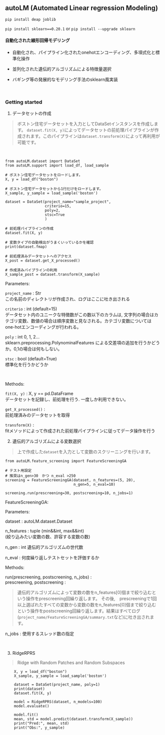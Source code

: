 ## autoLM (Automated Linear regression Modeling)

`pip install deap joblib`

`pip install sklearn==0.20.1` or `pip install --upgrade sklearn`


#### 自動化された線形回帰モデリング

- 自動化され、パイプライン化されたonehotエンコーディング、多項式化と標準化操作

- 並列化された遺伝的アルゴリズムによる特徴量選択

- バギング等の発展的なモデリング手法のsklearn風実装

<br>

### Getting started

1. データセットの作成

> ボストン住宅データセットを入力としてDataSetインスタンスを作成します。
`dataset.fit(X, y)`によってデータセットの前処理パイプラインが作成されます。このパイプラインは`dataset.transform(X)`によって再利用が可能です。

<br>

```
from autoLM.dataset import DataSet
from autoLM.support import load_df, load_sample

# ボストン住宅データセットをロードします。
X, y = load_df("boston")

# ボストン住宅データセットから1行だけをロードします。
X_sample, y_sample = load_sample('boston')

dataset = DataSet(project_name="sample_project",
                  criterio=15,
                  poly=2,
                  stsc=True
                  )

# 前処理パイプラインの作成
dataset.fit(X, y)

# 変数タイプの自動検出がうまくいっているかを確認
print(dataset.fmap)

# 前処理済みデータセットへのアクセス
X_post = dataset.get_X_processed()

# 作成済みパイプラインの利用
X_sample_post = dataset.transform(X_sample)

```
Parameters:

`project_name` : Str <br>
この名前のディレクトリが作成され、ログはここに吐き出される

`criterio` : int (default=15)<br>
データセット内のユニークな特徴数がこの数以下のカラムは, 文字列の場合はカテゴリ変数、数値の場合は順序変数と見なされる。カテゴリ変数についてはone-hotエンコーディングが行われる。

`poly` : int 0, 1, 2... <br>
sklearn.preprocessing.PolynominalFeatures による交差項の追加を行うかどうか。0,1の場合は何もしない。

`stsc` : bool (default=True)<br>
標準化を行うかどうか

<br>

Methods:

`fit(X, y)` : X, y == pd.DataFrame <br>
データセットを記録し、前処理を行う. 一度しか利用できない。


`get_X_processed()` :<br>
 前処理済みのデータセットを取得 <br>

`transform(X)` :<br>
fitメソッドによって作成された前処理パイプラインに従ってデータ操作を行う<br>

2. 遺伝的アルゴリズムによる変数選択

>上で作成した`dataset`を入力として変数のスクリーニングを行います。

```
from autoLM.feature_screening import FeatureScreeningGA

# テスト用設定
# 推奨はn_gen>30　かつ n_eval >250
screening = FeatureScreeningGA(dataset, n_features=(5, 20),
                               n_gen=5, n_eval=10)

screening.run(prescreening=30, postscreening=10, n_jobs=1)

```
FeatureScreeningGA:

Parameters:

dataset : autoLM.dataset.Dataset

n_features : tuple (min&&int, max&&int)<br>
(絞り込みたい変数の数、許容する変数の数)

n_gen : int 遺伝的アルゴリズムの世代数

n_eval : 何度繰り返しテストセットを評価するか


Methods:

run(prescreening, postscreening, n_jobs) :<br>
prescreening, postscreening :<br>
>遺伝的アルゴリズムによって変数の数をn_features[0]個まで絞り込むという操作をprescreening回繰り返します。
その後,　prescreeningで1回以上選ばれたすべての変数から変数の数をn_features[0]個まで絞り込むという操作をpostscreening回繰り返します。結果はすべてログ(`project_name/FeatureScreeningGA/summary.txt`など)に吐き出されます。

n_jobs : 使用するスレッド数の指定

<br>

3. RidgeRPRS

> Ridge with Random Patches and Random Subspaces

```
    X, y = load_df("boston")
    X_sample, y_sample = load_sample('boston')

    dataset = DataSet(project_name, poly=1)
    print(dataset)
    dataset.fit(X, y)

    model = RidgeRPRS(dataset, n_models=100)
    model.evaluate()

    model.fit()
    mean, std = model.predict(dataset.transform(X_sample))
    print("Pred:", mean, std)
    print("Obs:", y_sample)

```
